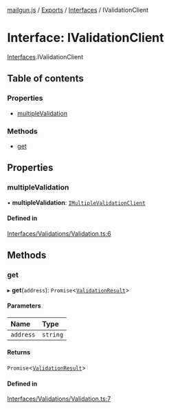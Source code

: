 [mailgun.js](../README.md) / [Exports](../modules.md) / [Interfaces](../modules/Interfaces.md) / IValidationClient

# Interface: IValidationClient

[Interfaces](../modules/Interfaces.md).IValidationClient

## Table of contents

### Properties

- [multipleValidation](Interfaces.IValidationClient.md#multiplevalidation)

### Methods

- [get](Interfaces.IValidationClient.md#get)

## Properties

### multipleValidation

• **multipleValidation**: [`IMultipleValidationClient`](Interfaces.IMultipleValidationClient.md)

#### Defined in

[Interfaces/Validations/Validation.ts:6](https://github.com/mailgun/mailgun.js/blob/0486635/lib/Interfaces/Validations/Validation.ts#L6)

## Methods

### get

▸ **get**(`address`): `Promise`<[`ValidationResult`](../modules.md#validationresult)\>

#### Parameters

| Name | Type |
| :------ | :------ |
| `address` | `string` |

#### Returns

`Promise`<[`ValidationResult`](../modules.md#validationresult)\>

#### Defined in

[Interfaces/Validations/Validation.ts:7](https://github.com/mailgun/mailgun.js/blob/0486635/lib/Interfaces/Validations/Validation.ts#L7)
